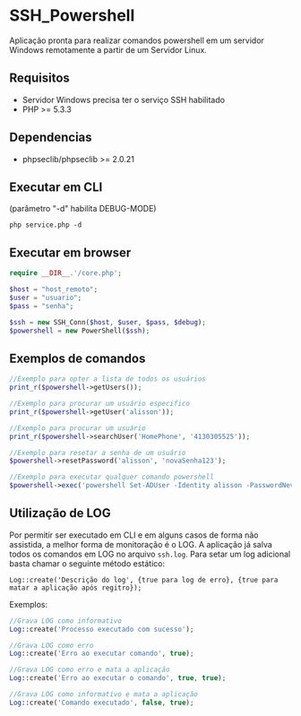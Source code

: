 # SSH_Powershell
Aplicação pronta para realizar comandos powershell em um servidor Windows remotamente a partir de um Servidor Linux.

## Requisitos
* Servidor Windows precisa ter o serviço SSH habilitado
* PHP >= 5.3.3

## Dependencias
* phpseclib/phpseclib >=  2.0.21


## Executar em CLI
(parâmetro "-d" habilita DEBUG-MODE)
```
php service.php -d
```

## Executar em browser

```php
require __DIR__.'/core.php';

$host = "host_remoto";
$user = "usuario";
$pass = "senha";

$ssh = new SSH_Conn($host, $user, $pass, $debug);
$powershell = new PowerShell($ssh);
```

## Exemplos de comandos
```php
//Exemplo para opter a lista de todos os usuários
print_r($powershell->getUsers());

//Exemplo para procurar um usuário especifico
print_r($powershell->getUser('alisson'));

//Exemplo para procurar um usuário
print_r($powershell->searchUser('HomePhone', '4130305525'));

//Exemplo para resetar a senha de um usuário
$powershell->resetPassword('alisson', 'novaSenha123');

//Exemplo para executar qualquer comando powershell
$powershell->exec('powershell Set-ADUser -Identity alisson -PasswordNeverExpires $true');
```

## Utilização de LOG
Por permitir ser executado em CLI e em alguns casos de forma não assistida, a melhor forma de monitoração é o LOG. A aplicação já salva todos os comandos em LOG no arquivo `ssh.log`. Para setar um log adicional basta chamar o seguinte método estático:

`Log::create('Descrição do log', {true para log de erro}, {true para matar a aplicação após regitro});`

Exemplos:
```php
//Grava LOG como informativo
Log::create('Processo executado com sucesso');

//Grava LOG como erro
Log::create('Erro ao executar comando', true);

//Grava LOG como erro e mata a aplicação
Log::create('Erro ao executar o comando', true, true);

//Grava LOG como informativo e mata a aplicação
Log::create('Comando executado', false, true);
```

